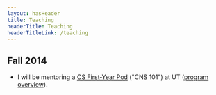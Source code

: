 ```yaml
---
layout: hasHeader
title: Teaching
headerTitle: Teaching
headerTitleLink: /teaching
---
```


## Fall 2014

- I will be mentoring a [CS First-Year Pod](/teaching/fall2014/pod/) ("CNS 101") at UT ([program overview](https://www.cs.utexas.edu/undergraduate-program/student-engagement-and-support/360-connections/cns-101)).